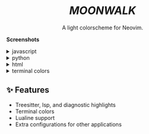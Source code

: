 <h1 align="center"><i>MOONWALK</i></h1>


<p align="center">A light colorscheme for Neovim.</p>

__Screenshots__

<details>
  <summary>javascript</summary>
  <img width="912" alt="Screen Shot 2023-11-14 at 13 06 03" src="https://github.com/theJian/nvim-moonwalk/assets/9625224/686964c0-de31-4906-9473-b30cffc1fa81">
</details>

<details>
  <summary>python</summary>
  <img width="912" alt="Screen Shot 2023-11-14 at 14 19 31" src="https://github.com/theJian/nvim-moonwalk/assets/9625224/d733feb1-c141-42f8-9202-51ca7d641cb3">
</details>

<details>
  <summary>html</summary>
  <img width="912" alt="Screen Shot 2023-11-14 at 14 20 47" src="https://github.com/theJian/nvim-moonwalk/assets/9625224/0f215f60-9c61-4db0-92ed-fb1e96493f37">
</details>

<details>
  <summary>terminal colors</summary>
  <img width="742" alt="Screen Shot 2023-11-10 at 15 26 45" src="https://github.com/theJian/nvim-moonwalk/assets/9625224/e822691c-ac87-418e-8666-529410ba73c2">
</details>




## ✨ Features

- Treesitter, lsp, and diagnostic highlights
- Terminal colors
- Lualine support
- Extra configurations for other applications

